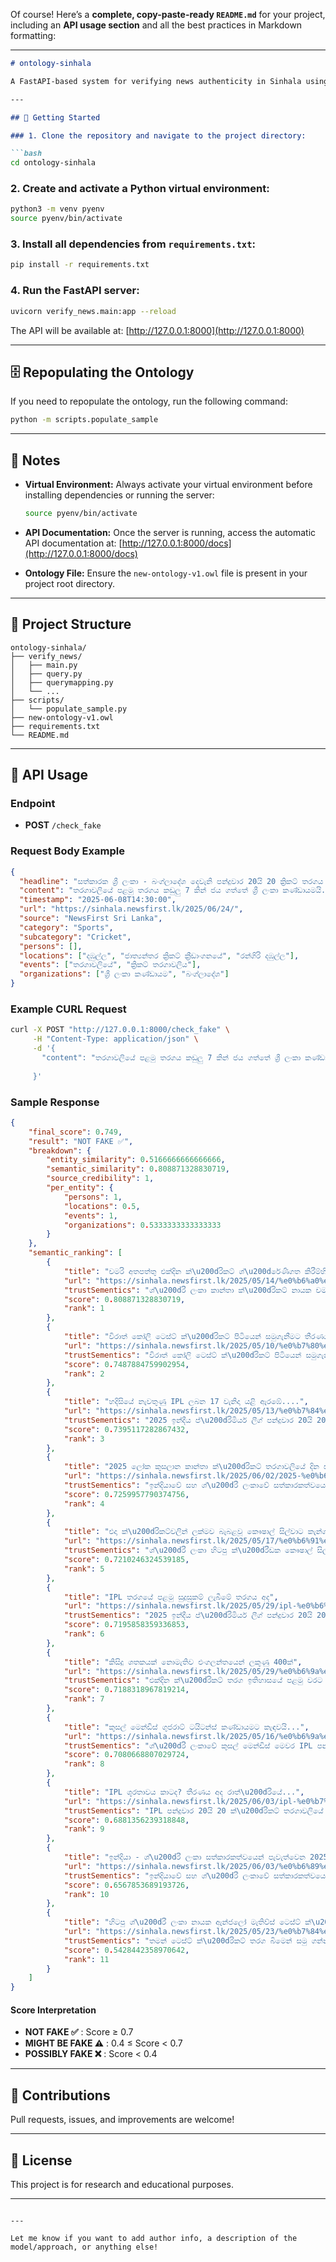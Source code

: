 Of course! Here’s a **complete, copy-paste-ready `README.md`** for your project, including an **API usage section** and all the best practices in Markdown formatting:

---

````markdown
# ontology-sinhala

A FastAPI-based system for verifying news authenticity in Sinhala using ontologies.

---

## 🚀 Getting Started

### 1. Clone the repository and navigate to the project directory:

```bash
cd ontology-sinhala
````

### 2. Create and activate a Python virtual environment:

```bash
python3 -m venv pyenv
source pyenv/bin/activate
```

### 3. Install all dependencies from `requirements.txt`:

```bash
pip install -r requirements.txt
```

### 4. Run the FastAPI server:

```bash
uvicorn verify_news.main:app --reload
```

The API will be available at: [http://127.0.0.1:8000](http://127.0.0.1:8000)

---

## 🗄️ Repopulating the Ontology

If you need to repopulate the ontology, run the following command:

```bash
python -m scripts.populate_sample
```

---

## 📝 Notes

* **Virtual Environment:**
  Always activate your virtual environment before installing dependencies or running the server:

  ```bash
  source pyenv/bin/activate
  ```

* **API Documentation:**
  Once the server is running, access the automatic API documentation at:
  [http://127.0.0.1:8000/docs](http://127.0.0.1:8000/docs)

* **Ontology File:**
  Ensure the `new-ontology-v1.owl` file is present in your project root directory.

---

## 📂 Project Structure

```
ontology-sinhala/
├── verify_news/
│   ├── main.py
│   ├── query.py
│   ├── querymapping.py
│   └── ...
├── scripts/
│   └── populate_sample.py
├── new-ontology-v1.owl
├── requirements.txt
└── README.md
```

---

## 📡 API Usage

### Endpoint

* **POST** `/check_fake`

### Request Body Example

```json
{
  "headline": "සත්කාරක ශ්‍රී ලංකා - බංග්ලාදේශ දෙවැනි පන්දුවාර 20යි 20 ක්‍රිකට් තරගය අද (13) පැවැත්වේ",
  "content": "තරගාවලියේ පළමු තරගය කඩුලු 7 කින් ජය ගත්තේ ශ්‍රී ලංකා කණ්ඩායමයි.ඒ අනුව ඔවුන් තරග 3කින් සමන්විත පන්දුවාර 20යි 20 ක්‍රිකට් තරගාවලිය තරග 1ට 0ක් ලෙස පෙරමුණ ගෙන සිටී.රන්ගිරි දඹුල්ල ජාත්‍යන්තර ක්‍රිකට් ක්‍රීඩාංගනයේ පැවැත්වෙන තරගය අද රාත්‍රී 07.00ට ආරම්භ කිරීමට නියමිතයි.",
  "timestamp": "2025-06-08T14:30:00",
  "url": "https://sinhala.newsfirst.lk/2025/06/24/",
  "source": "NewsFirst Sri Lanka",
  "category": "Sports",
  "subcategory": "Cricket",
  "persons": [],
  "locations": ["දඹුල්ල", "ජාත්‍යන්තර ක්‍රිකට් ක්‍රීඩාංගනයේ", "රන්ගිරි දඹුල්ල"],
  "events": ["තරගාවලියේ", "ක්‍රිකට් තරගාවලිය"],
  "organizations": ["ශ්‍රී ලංකා කණ්ඩායම", "බංග්ලාදේශ"]
}
```

### Example CURL Request

```bash
curl -X POST "http://127.0.0.1:8000/check_fake" \
     -H "Content-Type: application/json" \
     -d '{
       "content": "තරගාවලියේ පළමු තරගය කඩුලු 7 කින් ජය ගත්තේ ශ්‍රී ලංකා කණ්ඩායමයි.ඒ අනුව ඔවුන් තරග 3කින් සමන්විත පන්දුවාර 20යි 20 ක්‍රිකට් තරගාවලිය තරග 1ට 0ක් ලෙස පෙරමුණ ගෙන සිටී.රන්ගිරි දඹුල්ල ජාත්‍යන්තර ක්‍රිකට් ක්‍රීඩාංගනයේ පැවැත්වෙන තරගය අද රාත්‍රී 07.00ට ආරම්භ කිරීමට නියමිතයි.",
       
     }'
```

### Sample Response

```json
{
    "final_score": 0.749,
    "result": "NOT FAKE ✅",
    "breakdown": {
        "entity_similarity": 0.5166666666666666,
        "semantic_similarity": 0.808871328830719,
        "source_credibility": 1,
        "per_entity": {
            "persons": 1,
            "locations": 0.5,
            "events": 1,
            "organizations": 0.5333333333333333
        }
    },
    "semantic_ranking": [
        {
            "title": "චමරි අතපත්තු එක්දින ක්\u200dරිකට් ශ්\u200dරේණිගත කිරීම්හි 7 වැනි තැනට...",
            "url": "https://sinhala.newsfirst.lk/2025/05/14/%e0%b6%a0%e0%b6%b8%e0%b6%bb%e0%b7%92-%e0%b6%85%e0%b6%ad%e0%b6%b4%e0%b6%ad%e0%b7%8a%e0%b6%ad%e0%b7%94-%e0%b6%91%e0%b6%9a%e0%b7%8a%e0%b6%af%e0%b7%92%e0%b6%b1",
            "trustSementics": "ශ්\u200dරී ලංකා කාන්තා ක්\u200dරිකට් නායක චමරි අතපත්තු එක්දින ජාත්\u200dයන්තර ක්\u200dරිකට් ශ්\u200dරේණිගත කිරීම්හි 7 වැනි ස්ථානය දක්වා ඉදිරියට පැමිණ තිබේ.ඒ ස්ථාන 2කින් ඉදිරියට පැමිණෙමිනි.මේ වන විට එක්දින ජාත්\u200dයන්තර ක්\u200dරිකට් තරගය 115 කදී ශ්\u200dරී ලංකාව නියෝජනය කර ඇති චමරි ලකුණු 3877 ක් රැස් කරගෙන තිබේ.ඊට ශතක 9ක් සහ අර්ධ ශතක 19 ක් ඇතුළත් වේ.",
            "score": 0.808871328830719,
            "rank": 1
        },
        {
            "title": "විරාත් කෝලි ටෙස්ට් ක්\u200dරිකට් පිටියෙන් සමුගැනීමට තීරණය කරයි..",
            "url": "https://sinhala.newsfirst.lk/2025/05/10/%e0%b7%80%e0%b7%92%e0%b6%bb%e0%b7%8f%e0%b6%ad%e0%b7%8a-%e0%b6%9a%e0%b7%9d%e0%b6%bd%e0%b7%92-%e0%b6%a7%e0%b7%99%e0%b7%83%e0%b7%8a%e0%b6%a7%e0%b7%8a-%e0%b6%9a",
            "trustSementics": "විරාත් කෝලි ටෙස්ට් ක්\u200dරිකට් පිටියෙන් සමුගැනීමට තීරණය කර තිබේ.කෝලි ඒය ඉන්දීය ක්\u200dරිකට් පාලක මණ්ඩලයට දැනුම් දී ඇතැයි විදෙස් මාධ්\u200dය සඳහන් කරයි.",
            "score": 0.7487884759902954,
            "rank": 2
        },
        {
            "title": "හදිසියේ නැවතුණු IPL ලබන 17 වැනිදා යළි ඇරඹේ....",
            "url": "https://sinhala.newsfirst.lk/2025/05/13/%e0%b7%84%e0%b6%af%e0%b7%92%e0%b7%83%e0%b7%92%e0%b6%ba%e0%b7%9a-%e0%b6%b1%e0%b7%90%e0%b7%80%e0%b6%ad%e0%b7%94%e0%b6%ab%e0%b7%94-ipl",
            "trustSementics": "2025 ඉන්දීය ප්\u200dරිමියර් ලීග් පන්දුවාර 20යි 20 ක්\u200dරිකට් තරගාවලිය මැයි 17 වැනිදා යළි ආරම්භ කිරීමට තීරණය කර තිබේ.ඒ අනුව බැංගලෝර්, ජායිපූර්, දිල්ලි, ලක්නව්, මුම්බායි සහ අහමදාබාද් යන ස්ථාන හයකදී පමණක් එම තරගාවලියේ ඉතිරි තරග පැවැත්වෙනු ඇති.සංශෝධිත කාලසටහනට අනුව පළමු සුදුසුකම් ලැබීමේ තරගය මේ මස 29 වැනිදාත්, තරගාවලියේ සුදුසුකම් ලැබීමේ වටයෙන් ඉවත් වන කණ්ඩායම තීරණය කරන තරගය මේ මස 30 වැනිදාත් පැවැත්වීමට නියමිතයි.දෙවැනි සුදුසුකම් ලැබීමේ තරගයද ජුනි පළමු වැනිදා පැවැත්වේ.තරගාවලියේ අවසන් මහා තරගය පැවැත්වෙන්නේ ජුනි 3 වැනිදායි.එම තරග පැවැත්වෙන ස්ථාන ඉදිරියේදි නිවේදනය කිරීමට නියමිතයි.ඉන්දියාව සහ පකිස්ථානය අතර ඇතිවූ යුධමය වාතාවරණය හේතුවෙන් ඉන්දීය ප්\u200dරිමියර් ලීග් ක්\u200dරිකට් තරගාවලියේ ඉතිරි තරග සතියක කාලයක් කල් දැමීමට තරගාවලි සංවිධායකයින් පසුගියදා තීරණය කළේ ය.විදෙස් මාධ්\u200dය වාර්තා කර තිබෙන්නේ දෙරට අතර ඇතිවූ සටන් විරාම ගිවිසුම හේතුවෙන් තරගාවලිය යළිත් ආරම්භ කිරීමට කටයුතු සැලසුම් කර ඇති බවයි.",
            "score": 0.7395117282867432,
            "rank": 3
        },
        {
            "title": "2025 ලෝක කුසලාන කාන්තා ක්\u200dරිකට් තරගාවලියේ දින සහ ක්\u200dරීඩාංගන නිවේදනය කරයි..",
            "url": "https://sinhala.newsfirst.lk/2025/06/02/2025-%e0%b6%bd%e0%b7%9d%e0%b6%9a-%e0%b6%9a%e0%b7%94%e0%b7%83%e0%b6%bd%e0%b7%8f%e0%b6%b1-%e0%b6%9a%e0%b7%8f%e0%b6%b1%e0%b7%8a",
            "trustSementics": "ඉන්දියාවේ සහ ශ්\u200dරී ලංකාවේ සත්කාරකත්වයෙන් පැවැත්වෙන 2025 ලෝක කුසලාන කාන්තා ක්\u200dරිකට් තරගාවලියේ දින සහ ක්\u200dරීඩාංගන පිළිබඳව අන්තර්ජාතික ක්\u200dරිකට් කවුන්සිලය අද (02) නිවේදනය කළේ ය.ඒ අනුව තරග පැවැත්වෙන්නේ කොළඹ ආර්. ප්\u200dරේමදාස ක්\u200dරීඩාංගනය සහ ඉන්දියාවේ බැංගලෝර්, ගුවහාටි, ඉන්දෝර් මෙන්ම විශාකාපට්නම් ක්\u200dරීඩාංගනවලදීයි.කණ්ඩායම් 8ක් එක්වන තරගාවලිය ලබන සැප්තැම්බර් 30 වැනිදා සිට නොවැම්බර් 2 වැනිදා දක්වා පැවැත්වීමට කටයුතු යොදා තිබේ.",
            "score": 0.7259957790374756,
            "rank": 4
        },
        {
            "title": "එදා ක්\u200dරිකට්වලින් ලක්මව බැබළවූ කෞෂාල් සිල්වාට කැන්ගරු දේශයේදී අලුත් තනතුරක්...",
            "url": "https://sinhala.newsfirst.lk/2025/05/17/%e0%b6%91%e0%b6%af%e0%b7%8f-%e0%b6%9a%e0%b7%8a%e2%80%8d%e0%b6%bb%e0%b7%93%e0%b6%9a%e0%b6%a7%e0%b7%8a%e0%b7%80%e0%b6%bd%e0%b7%92%e0%b6%b1%e0%b7%8a-%e0%b6%bd%e0%b6%9a",
            "trustSementics": "ශ්\u200dරී ලංකා හිටපු ක්\u200dරීඩක කෞෂාල් සිල්වා ඔස්ට්\u200dරේලියාවේ, මෙල්බන්හී ඩැන්ඩෙනොංග් ක්\u200dරිකට් සමාජයේ කාන්තා ක්\u200dරිකට් කණ්ඩායමේ ප්\u200dරධාන පුහුණුකරු ලෙස පත් කර තිබේ.ශ්\u200dරී ලංකාව වෙනුවෙන් ටෙස්ට් ක්\u200dරිකට් තරග 39කදී ශතක 3ක් සහ අර්ධ ශතක 12ක් සමගින් රැස් කර ගෙන ඇති ලකුණූ සංඛ්\u200dයාව 2099ක්.මීට පෙර මෙම ක්\u200dරීඩා සමාජයේ ක්\u200dරීඩකයෙකු ලෙස කෞෂාල් සිල්වා ක්\u200dරීඩා කර ඇත.මෙල්බන්හී පිහිටි මෙම පළමු පෙළ ක්\u200dරීඩා සමාජයේ නිල වෙබ් අඩවිය ඔහුගේ පත්වීම නිල වශයෙන් නිවේදනය කර තිබේ.වික්ටෝරියා ප්\u200dරිමියර් ක්\u200dරිකට් තරගාවලිය ඉලක්ක කර ගනිමින් මෙම පත්වීම සිදු කළ බව එම වෙබ් අඩවියේ වැඩිදුරටත් සඳහන්.",
            "score": 0.7210246324539185,
            "rank": 5
        },
        {
            "title": "IPL තරගයේ පළමු සුදුසුකම් ලැබීමේ තරගය අද",
            "url": "https://sinhala.newsfirst.lk/2025/05/29/ipl-%e0%b6%ad%e0%b6%bb%e0%b6%9c%e0%b6%ba%e0%b7%9a-%e0%b6%b4%e0%b7%85%e0%b6%b8%e0%b7%94-%e0%b7%83%e0%b7%94%e0%b6%daf%e0%b7%94%e0%b7%83",
            "trustSementics": "2025 ඉන්දීය ප්\u200dරිමියර් ලීග් පන්දුවාර 20යි 20 ක්\u200dරිකට් තරගාවලියේ පළමු සුදුසුකම් ලැබීමේ තරගය අද(29) පැවැත්වේ.ඒ පංජාබ් කිංග්ස් සහ රෝයල් චැලේන්ජර්ස් බැංග්ලෝර් කණ්ඩායම් අතරයි.අද තරගය ජය ගන්නා කණ්ඩායම තරගාවලියේ අවසන් මහා තරගයේ සිය ස්ථානය තහවුරු කර ගන්නා පළමු කණ්ඩායම බවට පත්වනු ඇති.ඉන්දියාවේ මුල්ලාන්පූර්හිදි පැවැත්වෙන අද තරගය මෙරට වෙලාවෙන් රාත්\u200dරී 07.30ට ආරම්භ කිරීමට සැලසුම් කර තිබේ.",
            "score": 0.7195858359336853,
            "rank": 6
        },
        {
            "title": "කිසිදු ශතකයක් නොමැතිව එංගලන්තයෙන් ලකුණු 400ක්",
            "url": "https://sinhala.newsfirst.lk/2025/05/29/%e0%b6%9a%e0%b7%92%e0%b7%83%e0%b7%92%e0%b6%a2%e0%b7%94-%e0%b7%81%e0%b6%ad%e0%b6%9a%e0%b6%ba%e0%b6%9a%e0%b7%8a-%e0%b6%b1%e0%b7%9c%e0%b6%b8%e0%b7%90%e0%b6%ad%e0%b7%92",
            "trustSementics": "එක්දින ක්\u200dරිකට් තරග ඉතිහාසයේ පළමු වරට කිසිදු පිතිකරුවෙක් ශතකයක් වාර්තා නොකර ඉනිමක් තුළ ලකුණු 400ක් ලබා ගත් ලොව පළමු කණ්ඩායම බවට එංගලන්තය පත්වෙයි.ඒ, බටහිර ඉන්දීය කොදෙව් කණ්ඩායමට එරෙහිව බර්මින්හැම්හිදී දැන් පැවැත්වෙන පළමු එක්දින තරග\u2063යේදීය.ඒ අනුව තරගයේ පළමුවෙන් පන්දුවට පහර දුන් එංගලන්තය නියමිත පන්දුවාර 50 අවසානයේදී කඩුලු 8ක් දැවී ලකුණු 400ක් ලබා ගත්තේ ලෝක ක්\u200dරිකට් ප්\u200dරජාවගේ අවධානය යළිත් වරක් තමන් වෙත නතු කර ගනිමින් වීම විශේෂත්වයකි.තරගය ජයග්\u200dරහණය සඳහා කොදෙව්වන්ට පන්දුවාර 50 තුළ ලකුණු 401ක දැවැන්ත ඉලක්කයක් හිමිව ති\u2063බේ.",
            "score": 0.7188318967819214,
            "rank": 7
        },
        {
            "title": "කුසල් මෙන්ඩිස් ගුජරාට් ටයිටන්ස් කණ්ඩායමට කැඳවයි...",
            "url": "https://sinhala.newsfirst.lk/2025/05/16/%e0%b6%9a%e0%b7%94%e0%b7%83%e0%b6%bd%e0%b7%8a-%e0%b6%b8%e0%b7%99%e0%b6%b1%e0%b7%8a%e0%b6%a9%e0%b7%92%e0%b7%83%e0%b7%8a-%e0%b6%9c%e0%b7%94%e0%b6%a2%e0%b6%bb%e0%b7%94",
            "trustSementics": "ශ්\u200dරී ලංකාවේ කුසල් මෙන්ඩිස් මෙවර IPL පන්දුවාර විස්සයි විස්ස තරගාවලියේ ඉතිරි තරග සඳහා ගුජරාට් ටයිටන්ස් කණ්ඩායමට කැඳවා තිබේ.ඒ, එංගලන්ත ක්\u200dරිකට් ක්\u200dරීඩක ජොස් බට්ලර් වෙනුවටයි.බට්ලර්, බටහිර ඉන්දීය කොදෙව් කණ්ඩායම සමග පැවැත්වීමට නියමිත එක්දින තරගාවලිය සදහා වන එංගලන්ත සංචිතයට නම් කර තිබීම හේතුවෙන් ඔහු ඉතිරි තරග සදහා ක්\u200dරීඩා නොකරන බව විදෙස් මාධ්\u200dය වාර්තා කර තිබේ.කුසල් මෙන්ඩිස් ආදේශ ක්\u200dරීඩකයෙකු ලෙස ගුජරාට් කණ්ඩායම සමග හෙට(15) එක්වීමට නියමිතයි.තරගාවලියේ දිල්ලි කැපිටල්ස් කණ්ඩායම සහ ගුජරාට් ටයිටන්ස් කණ්ඩායම අතර තරගය අනිද්දා පැවැත්වේ.ඉන්දියාව සහ පාකිස්ථානය අතර උද්ගතව තිබූ දේශපාලන ගැටළු හේතුවෙන් තරගාවලිය තාවකාලිකව නතර කිරීමට සිදු විය.",
            "score": 0.7080668807029724,
            "rank": 8
        },
        {
            "title": "IPL ශූරතාවය කාටද? තීරණය අද රාත්\u200dරියේ...",
            "url": "https://sinhala.newsfirst.lk/2025/06/03/ipl-%e0%b7%81%e0%b7%96%e0%b6%bb%e0%b6%ad%e0%b7%93%e0%b6%bb",
            "trustSementics": "IPL පන්දුවාර 20යි 20 ක්\u200dරිකට් තරගාවලියේ අවසන් මහා තරගය අද(03) පැවැත්වේ.ඒ පංජාබ් කිංග්ස් සහ රෝයල් චැලේන්ජර්ස් බැංග්ලෝර් කණ්ඩායම් අතරයි.අහ්මදාබාද්හිදි පැවැත්වෙන තරගය මෙරට වෙලාවෙන් අද රාත්\u200dරී 07.30ට ආරම්භ කිරීමට නියමිතයි.",
            "score": 0.6881356239318848,
            "rank": 9
        },
        {
            "title": "ඉන්දියා - ශ්\u200dරී ලංකා සත්කාරකත්වයෙන් පැවැත්වෙන 2025 ලෝක කුසලාන කාන්තා ක්\u200dරිකට් තරගාවලියේ දින සහ ක්\u200dරීඩාංගණ නිවේදනය කෙරේ",
            "url": "https://sinhala.newsfirst.lk/2025/06/03/%e0%b6%89%e0%b6%b1%e0%b7%8a%e0%b6%af%e0%b7%92%e0%b6%ba%e0%b7%8f-%e0%b7%81%e2%80%8d%e0%b6%bb%e0%b7%93%c2%a0%e0%b6%bd%e0%b6%82%e0%b6%9a%e0%b7%8f-%e0%b7%83",
            "trustSementics": "ඉන්දියාවේ සහ ශ්\u200dරී ලංකාවේ සත්කාරකත්වයෙන් පැවැත්වෙන 2025 ලෝක කුසලාන කාන්තා ක්\u200dරිකට් තරගාවලියේ දින සහ ක්\u200dරීඩාංගණ පිළිබඳව අන්තර්ජාතික ක්\u200dරිකට් කවුන්සිලය නිවේදනය කළේ ය.ඒ අනුව තරග පැවත්වෙන්නේ කොළඹ ආර්.ප්\u200dරේමදාස ක්\u200dරීඩාංගණය සහ ඉන්දියාවේ බැංගලෝර්, ගුවහාටි, ඉන්දෝර් මෙන්ම විශාකාපට්නම් ක්\u200dරීඩාංගණවලදීයි.කණ්ඩායම් 8ක් එක්වන තරගාවලිය ලබන සැප්තැම්බර් 30 වැනිදා සිට නොවැම්බර් 02 වැනිදා දක්වා පැවැත්වීමට කටයුතු යොදා තිබේ.",
            "score": 0.6567853689193726,
            "rank": 10
        },
        {
            "title": "හිටපු ශ්\u200dරී ලංකා නායක ඇන්ජලෝ මැතිව්ස් ටෙස්ට් ක්\u200dරිකට් පිටියට සමු දෙන බවට නිවේදනය කරයි....",
            "url": "https://sinhala.newsfirst.lk/2025/05/23/%e0%b7%84%e0%b7%92%e0%b6%a7%e0%b6%b4%e0%b7%94-%e0%b7%81%e0%b7%8a%e2%80%8d%e0%b6%bb%e0%b7%93-%e0%b6%bd%e0%b6%82%e0%b6%9a%e0%b7%8f-%e0%b6%b1%e0%b7%8f",
            "trustSementics": "තමන් ටෙස්ට් ක්\u200dරිකට් තරග බිමෙන් සමු ගන්නා බව හිටපු ශ්\u200dරී ලංකා ක්\u200dරිකට් නායක ඇන්ජලෝ මැතිව්ස් අද (23) නිවේදනය කළේ ය.2009 වසරේදී පාකිස්ථානයට එරෙහිව පළමු ටෙස්ට් තරගයට ක්\u200dරීඩා කළ ඇන්ජලෝ මැතිව්ස් වසර 17ක් තරග බිමේ රැඳී සිටියේ ය.ටෙස්ට් තරග 118කට ක්\u200dරීඩා කළ ඔහු, ශතක 16ක් සහ අර්ධ ශතක 45ක්ද සමගින් රැස් කර ඇති ලකුණු සංඛ්\u200dයාව 8167 ක්.තුන් ඉරියව්වෙන්ම දස්කම් දක්වන ක්\u200dරීඩකයෙකු වන ඔහු, ටෙස්ට් කඩුලු 33ක් දවාගෙන තිබේ.වසර 17ක් ටෙස්ට් ක්\u200dරිකට් ක්\u200dරීඩාවේ නිරත වීමට ලැබීම තමන් ලැබූ ඉහළම ගෞරවය සහ ආඩම්බරයට හේතුව බව ඇන්ජලෝ මැතිව්ස්ගේ ෆේස් බුක් සටහනේ සඳහන්.ජාතික කණ්ඩායමේ ජර්සිය පැළඳ සිටින විට ඇතිවන අභිමානයට සම කළ හැකි කිසිවක් නොමැති බවද, එහි වැඩි දුරටත් දැක්වේ.ක්\u200dරීඩා ලෝලීන්ට ස්තූතිය පළ කරන මැතිව්ස් පවසන්නේ මෙය ටෙස්ට් පිටියට සමු දීමට සුදුසුම කාලය බවයි.ඒ අනුව, බංග්ලාදේශය සමග ලබන ජූනි මාසයේ පැවැත්වෙන පළමු ටෙස්ට් තරගය තමන්ගේ අවසන් ටෙස්ට් තරගය වනු ඇතැයි ඔහු සඳහන් කරතිබේ.",
            "score": 0.5428442358970642,
            "rank": 11
        }
    ]
}
```

#### Score Interpretation

* **NOT FAKE ✅** : Score ≥ 0.7
* **MIGHT BE FAKE ⚠️** : 0.4 ≤ Score < 0.7
* **POSSIBLY FAKE ❌** : Score < 0.4

---

## 🤝 Contributions

Pull requests, issues, and improvements are welcome!

---

## 📜 License

This project is for research and educational purposes.

---

```

---

Let me know if you want to add author info, a description of the model/approach, or anything else!
```
